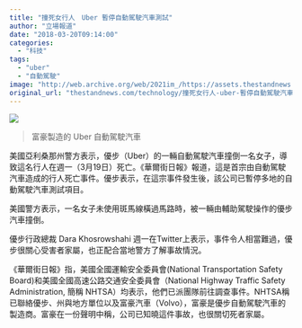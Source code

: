 ```yaml
---
title: "撞死女行人　Uber 暫停自動駕駛汽車測試"
author: "立場報道"
date: "2018-03-20T09:14:00"
categories:
  - "科技"
tags:
  - "uber"
  - "自動駕駛"
image: "http://web.archive.org/web/2021im_/https://assets.thestandnews.com/media/photos/Uber-volvo-02_INIBD.jpg"
original_url: "thestandnews.com/technology/撞死女行人-uber-暫停自動駕駛汽車測試"
---
```

![](http://web.archive.org/web/2021im_/https://assets.thestandnews.com/media/photos/Uber-volvo-02_INIBD.jpg)
> 富豪製造的 Uber 自動駕駛汽車

美國亞利桑那州警方表示，優步（Uber）的一輛自動駕駛汽車撞倒一名女子，導致這名行人在週一（3月19日）死亡。《華爾街日報》報道，這是首宗由自動駕駛汽車造成的行人死亡事件。優步表示，在這宗事件發生後，該公司已暫停多地的自動駕駛汽車測試項目。

美國警方表示，一名女子未使用斑馬線橫過馬路時，被一輛由輔助駕駛操作的優步汽車撞倒。

優步行政總裁 Dara Khosrowshahi 週一在Twitter上表示，事件令人相當難過，優步很關心受害者家屬，也正配合當地警方了解事故情況。

《華爾街日報》指，美國全國運輸安全委員會(National Transportation Safety Board)和美國全國高速公路交通安全委員會（National Highway Traffic Safety Administration, 簡稱 NHTSA）均表示，他們已派團隊前往調查事件。NHTSA稱已聯絡優步、州與地方單位以及富豪汽車（Volvo），富豪是優步自動駕駛汽車的製造商。富豪在一份聲明中稱，公司已知曉這件事故，也很關切死者家屬。